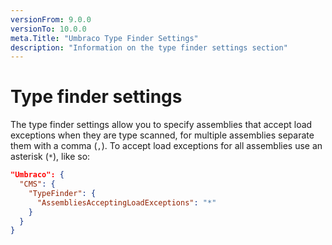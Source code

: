 ```yaml
---
versionFrom: 9.0.0
versionTo: 10.0.0
meta.Title: "Umbraco Type Finder Settings"
description: "Information on the type finder settings section"
---
```


# Type finder settings

The type finder settings allow you to specify assemblies that accept load exceptions when they are type scanned, for multiple assemblies separate them with a comma (`,`). To accept load exceptions for all assemblies use an asterisk (`*`), like so:

```json
"Umbraco": {
  "CMS": {
    "TypeFinder": {
      "AssembliesAcceptingLoadExceptions": "*"
    }
  }
}
```
